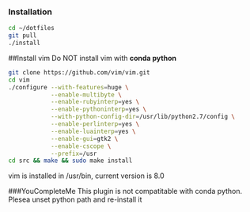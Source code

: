 ### Installation
```bash
cd ~/dotfiles
git pull
./install
```
##Install vim
Do NOT install vim with **conda python**
```bash
git clone https://github.com/vim/vim.git
cd vim
./configure --with-features=huge \
            --enable-multibyte \
            --enable-rubyinterp=yes \
            --enable-pythoninterp=yes \
            --with-python-config-dir=/usr/lib/python2.7/config \
            --enable-perlinterp=yes \
            --enable-luainterp=yes \
            --enable-gui=gtk2 \
            --enable-cscope \
            --prefix=/usr
cd src && make && sudo make install
```
vim is installed in /usr/bin, current version is 8.0

###YouCompleteMe
This plugin is not compatitable with conda python. Plesea unset python path and re-install it

